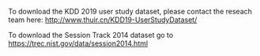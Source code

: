 
To download the KDD 2019 user study dataset, please contact the reseach team here: http://www.thuir.cn/KDD19-UserStudyDataset/

To download the Session Track 2014 dataset go to https://trec.nist.gov/data/session2014.html

